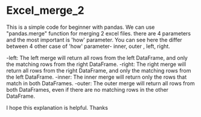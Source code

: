 # Excel_merge_2
This is a simple code for beginner with pandas.
We can use "pandas.merge" function for merging 2 excel files.
there are 4 parameters and the most important is 'how' parameter.
You can see here the differ between 4 other case of 'how' parameter- inner, outer , left, right.

-left: The left merge will return all rows from the left DataFrame, and only the matching rows from the right DataFrame.
-right: The right merge will return all rows from the right DataFrame, and only the matching rows from the left DataFrame.
-inner: The inner merge will return only the rows that match in both DataFrames.
-outer: The outer merge will return all rows from both DataFrames, even if there are no matching rows in the other DataFrame.

I hope this explanation is helpful.
Thanks
